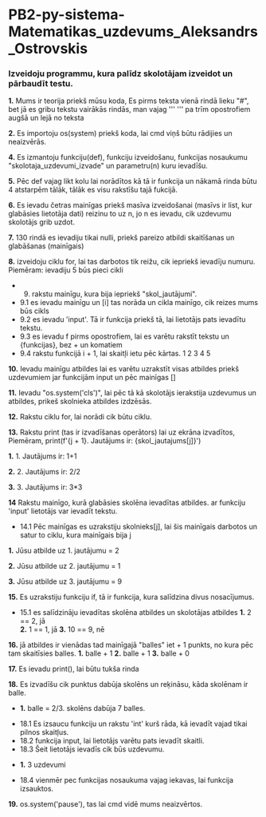 # PB2-py-sistema-Matematikas_uzdevums_Aleksandrs_Ostrovskis

### Izveidoju programmu, kura palīdz skolotājam izveidot un pārbaudīt testu.

**1.** Mums ir teorija priekš mūsu koda, Es pirms teksta vienā rindā lieku "#", bet jā es gribu tekstu vairākās rindās, man vajag '''   '''   pa trīm opostrofiem augšā un lejā no teksta

**2.** Es importoju os(system) priekš koda, lai cmd viņš būtu rādijies un neaizvērās.

**4.** Es izmantoju funkciju(def), funkciju izveidošanu, funkcijas nosaukumu "skolotaja_uzdevumi_izvade" un parametru(n) kuru ievadīšu.

**5.** Pēc def vajag likt kolu lai norādītos kā tā ir funkcija un nākamā rinda būtu 4 atstarpēm tālāk, tālāk es visu rakstīšu tajā fukcijā.

**6.** Es ievadu četras mainīgas priekš masīva izveidošanai (masīvs ir list, kur glabāsies lietotāja dati) reizinu to uz n, jo n es ievadu, cik uzdevumu skolotājs grib uzdot.

**7.** 130 rindā es ievadiju tikai nulli, priekš pareizo atbildi skaitīšanas un glabāšanas (mainīgais)

**8.** izveidoju ciklu for, lai tas darbotos tik reižu, cik iepriekš ievadīju numuru.
Piemēram:
ievadiju 5 
būs pieci cikli 

* 9.  rakstu mainīgu, kura bija iepriekš "skol_jautājumi". 
* 9.1 es ievadu mainīgu un [i] tas norāda un cikla mainīgo, cik reizes mums būs cikls
* 9.2 es ievadu 'input'. Tā ir funkcija priekš tā, lai lietotājs pats ievadītu tekstu.
* 9.3 es ievadu f pirms opostrofiem, lai es varētu rakstīt tekstu un {funkcijas}, bez + un komatiem
* 9.4 rakstu funkcijā i + 1, lai skaitļi ietu pēc kārtas.
1
2
3
4
5

**10.** Ievadu mainīgu atbildes lai es varētu uzrakstīt visas atbildes priekš uzdevumiem jar funkcijām input un pēc mainīgas []

**11.** Ievadu "os.system('cls')", lai pēc tā kā skolotājs ierakstija uzdevumus un atbildes, prikeš skolnieka atbildes izdzēsās.

**12.** Rakstu ciklu for, lai norādi cik būtu ciklu.

**13.** Rakstu print (tas ir izvadīšanas operātors) lai uz ekrāna izvadītos, Piemēram, 
print(f'{j + 1}. Jautājums ir: {skol_jautajums[j]}')

__1.__  1. Jautājums ir: 1+1 

__2.__ 2. Jautājums ir: 2/2

__3.__ 3. Jautājums ir: 3*3

**14** Rakstu mainīgo, kurā glabāsies skolēna ievadītas atbildes. ar funkciju 'input' lietotājs var ievadīt tekstu.
* 14.1 Pēc mainīgas es uzrakstiju skolnieks[j], lai šis mainīgais darbotos un satur to ciklu, kura mainīgais bija j
 
__1.__ Jūsu atbilde uz 1. jautājumu = 2

__2.__ Jūsu atbilde uz 2. jautājumu = 1

__3.__ Jūsu atbilde uz 3. jautājumu = 9


**15.** Es uzrakstiju funkciju if, tā ir funkcija, kura salīdzina divus nosacījumus. 
* 15.1 es salīdzināju ievadītas skolēna atbildes un skolotājas atbildes
__1.__ 2 == 2, jā  
__2.__ 1 == 1, jā
__3.__ 10 == 9, nē 


**16.** jā atbildes ir vienādas tad mainīgajā "balles" iet + 1 punkts, no kura pēc tam skaitīsies balles.
__1.__ balle + 1
__2.__ balle + 1
__3.__ balle + 0

**17.** Es ievadu print(), lai būtu tukša rinda

**18.** Es izvadīšu cik punktus dabūja skolēns un reķināsu, kāda skolēnam ir balle.
- __1.__ balle = 2/3.    skolēns dabūja 7 balles.
* 18.1  Es izsaucu funkciju un rakstu 'int' kurš rāda, kā ievadīt vajad tikai pilnos skaitļus.
* 18.2 funkcija input, lai lietotājs varētu pats ievadīt skaitli.
* 18.3 Šeit lietotājs ievadīs cik būs uzdevumu.
- __1.__ 3 uzdevumi
* 18.4 vienmēr pec funkcijas nosaukuma vajag iekavas, lai funkcija izsauktos.

**19.** os.system('pause'), tas lai cmd vidē mums neaizvērtos.

